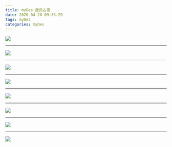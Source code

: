 ```yaml
---
title: myDes_唐贡古街
date: 2020-04-28 09:33:29
tags: myDes
categories: myDes
---
```




![](./tangGong_street_001.jpg)

***

![](./tangGong_street_002.jpg)

***

![](./tangGong_street_003.jpg)

***

![](./tangGong_street_004.jpg)

***

![](./tangGong_street_005.jpg)

***

![](./tangGong_street_006.jpg)

***

![](./tangGong_street_007.jpg)

***

![](./tangGong_street_008.jpg)

